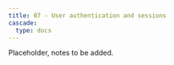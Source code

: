 ```yaml
---
title: 07 - User authentication and sessions
cascade:
  type: docs
---
```

Placeholder, notes to be added.
